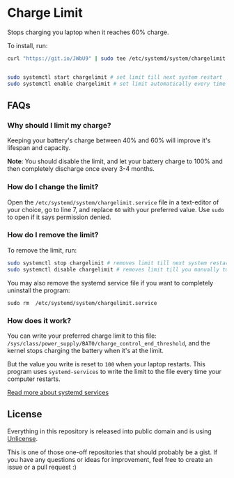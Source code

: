 # Charge Limit

Stops charging you laptop when it reaches 60% charge. 

To install, run:
 ```bash
 curl "https://git.io/JWbU9" | sudo tee /etc/systemd/system/chargelimit.service
 

 sudo systemctl start chargelimit # set limit till next system restart
 sudo systemctl enable chargelimit # set limit automatically every time system restarts 
 ```
 
## FAQs
### Why should I limit my charge?

Keeping your battery's charge between 40% and 60% will improve it's lifespan and capacity.

**Note**: You should disable the limit, and let your battery charge to 100% and then completely discharge once every 3-4 months.

### How do I change the limit?

Open the `/etc/systemd/system/chargelimit.service` file in a text-editor of your choice, go to line 7, and replace `60` with your preferred value.
Use `sudo` to open if it says permission denied.

### How do I remove the limit?

To remove the limit, run:
```bash
sudo systemctl stop chargelimit # removes limit till next system restart
sudo systemctl disable chargelimit # removes limit till you manually turn it back on
```

You may also remove the systemd service file if you want to completely uninstall the program:
```
sudo rm  /etc/systemd/system/chargelimit.service
```

### How does it work?

You can write your preferred charge limit to this file: `/sys/class/power_supply/BAT0/charge_control_end_threshold`, and the kernel stops charging the battery when it's at the limit.

But the value you write is reset to `100` when your laptop restarts. This program uses `systemd-services` to write the limit to the file every time your computer restarts.


[Read more about systemd services](https://www.linode.com/docs/guides/introduction-to-systemctl/)


## License

Everything in this repository is released into public domain and is using [Unlicense](https://github.com/zeroby0/charge-limit-linux/blob/main/LICENSE).

This is one of those one-off repositories that should probably be a gist.
If you have any questions or ideas for improvement, feel free to create an issue or a pull request :)
